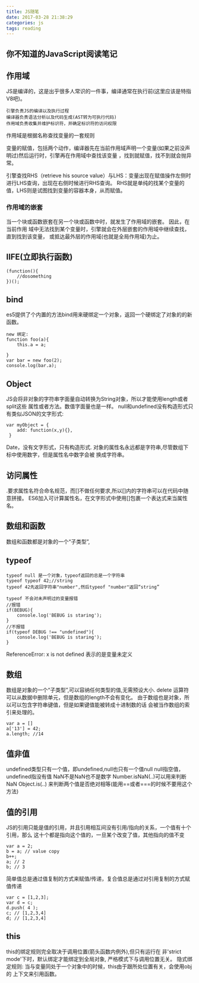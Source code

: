 ```yaml
---
title: JS随笔
date: 2017-03-28 21:38:29
categories: js
tags: reading
---
```

## 你不知道的JavaScript阅读笔记
## 作用域
JS是编译的，这是出乎很多人常识的一件事，编译通常在执行前(这里应该是特指V8吧)。

```
引擎负责JS的编译以及执行过程
编译器负责语法分析以及代码生成(AST转为可执行代码)
作用域负责收集并维护标识符，并确定标识符的访问权限
```
作用域是根据名称查找变量的一套规则

变量的赋值，包括两个动作，编译器先在当前作用域声明一个变量(如果之前没声明过)然后运行时，引擎再在作用域中查找该变量
，找到就赋值，找不到就会抛异常。

引擎查找RHS（retrieve his source value）与LHS：变量出现在赋值操作左侧时进行LHS查询，出现在右侧时候进行RHS查询。
RHS就是单纯的找某个变量的值，LHS则是试图找到变量的容器本身，从而赋值。

### 作用域的嵌套
当一个块或函数嵌套在另一个块或函数中时，就发生了作用域的嵌套。
因此，在当前作用 域中无法找到某个变量时，引擎就会在外层嵌套的作用域中继续查找，直到找到该变量， 或抵达最外层的作用域(也就是全局作用域)为止。


## IIFE(立即执行函数)

    (function(){
        //dosomething
    })();

## bind
  es5提供了个内置的方法bind用来硬绑定一个对象，返回一个硬绑定了对象的的新函数。

    new 绑定:
    function foo(a){
        this.a = a;

    }
    var bar = new foo(2);
    console.log(bar.a);

## Object

JS会将非对象的字符串字面量自动转换为String对象，所以才能使用length或者split这些
属性或者方法。数值字面量也是一样。
null和undefined没有构造形式只有类似JSON的文字形式:
 
    var myObject = {
        add: function(x,y){},
     }

Date，没有文字形式，只有构造形式.
对象的属性名永远都是字符串,尽管数组下标中使用数字，但是属性名中数字会被
换成字符串。

## 访问属性
.要求属性名符合命名规范，而[]不做任何要求,所以[]内的字符串可以在代码中随意拼接。
ES6加入可计算属性名，在文字形式中使用[]包裹一个表达式来当属性名。

## 数组和函数
数组和函数都是对象的一个“子类型”,

## typeof

    typeof null 是一个对象，typeof返回的总是一个字符串
    typeof typeof 42;//string
    typeof 42先返回字符串"number",然后typeof "number"返回“string”

    typeof 不会对未声明过的变量报错
    //报错
    if(BEBUG){
        console.log('BEBUG is staring');
    }
    //不报错
    if(typeof DEBUG !== "undefined"){
        console.log('BEBUG is staring');
    }

ReferenceError: x is not defined 表示的是变量未定义

## 数组
数组是对象的一个“子类型”,可以容纳任何类型的值,无需预设大小.
delete 运算符可以从数据中删除单元，但是数组的length不会有变化。
由于数组也是对象，所以可以包含字符串键值，但是如果键值能被转成十进制数的话
会被当作数组的索引来处理的。

    var a = []
    a['13'] = 42;
    a.length; //14

## 值非值
undefined类型只有一个值，即undefined,null也只有一个值null
null指空值，undefined指没有值
NaN不是NaN也不是数字
Number.isNaN(..)可以用来判断NaN
Object.is(..) 来判断两个值是否绝对相等(能用==或者===的时候不要用这个方法)

## 值的引用
JS的引用只能是值的引用，并且引用相互间没有引用/指向的关系，一个值有十个引用，那么
这十个都是指向这个值的，一旦某个改变了值，其他指向的值不变

    var a = 2;
    b = a; // value copy
    b++;
    a; // 2
    b; // 3

简单值总是通过值复制的方式来赋值/传递，复合值总是通过对引用复制的方式赋值传递

    var c = [1,2,3];
    var d = c;
    d.push( 4 );
    c; // [1,2,3,4]
    d; // [1,2,3,4]


## this
this的绑定规则完全取决于调用位置(箭头函数内例外),但只有运行在
非'strict mode'下时，默认绑定才能绑定到全局对象, 严格模式下与调用位置无关。
隐式绑定规则: 当与变量同处于一个对象中的时候，this由于跟所处位置有关，会使用obj的
上下文来引用函数。
